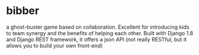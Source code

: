 # bibber
a ghost-buster game based on collaboration. Excellent for introducing kids to team synergy and the benefits of helping each other.
Built with Django 1.8 and Django REST framework, it offers a json API (not really RESTful, but it allows you to build your own front-end)
